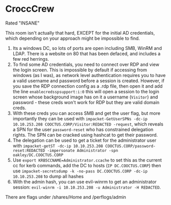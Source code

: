 # CroccCrew

Rated "INSANE"

This room isn't actually that hard, EXCEPT for the initial AD credentials, which depending on your approach might be impossible to find.

1. Its a windows DC, so lots of ports are open including SMB, WinRM and LDAP. There is a website on 80 that has been defaced, and includes a few red herrings.
2. To find some AD credentials, you need to connect over RDP and view the login screen. This is impossible by default if accessing from windows (as I was), as network level authentication requires you to have a valid username and password before a session is created. However, if you save the RDP connection config as a .rdp file, then open it and add the line `enablecredsspsupport:i:0` this will open a session to the login screen whose background image has on it a username (`Visitor`) and password - these creds won't work for RDP but they are valid domain creds.
3. With these creds you can access SMB and get the user flag, but more importantly they can be used with `impacket-GetUserSPNs -dc-ip 10.10.253.208 COOCTUS.CORP/Visitor:REDACTED -request`, which reveals a SPN for the user `password-reset` who has constrained delegation rights. The SPN can be cracked using hashcat to get their password.
4. The delegation can be used to get a ticket for the administrator user with `impacket-getST -dc-ip 10.10.253.208 COOCTUS.CORP/password-reset:REDACTED -impersonate Administrator -spn oakley/DC.COOCTUS.CORP`
5. Use `export KRB5CCNAME=Administrator.ccache` to set this as the current cc for kerb commands, add the DC to hosts (`IP DC.COOCTUS.CORP`) then use `impacket-secretsdump -k -no-pass DC.COOCTUS.CORP -dc-ip 10.10.253.208` to dump all hashes
6. With the admin hash, you can use evil-winrm to get an administrator session: `evil-winrm -i 10.10.253.208 -u Administrator -H REDACTED`.

There are flags under /shares/Home and /perflogs/admin
